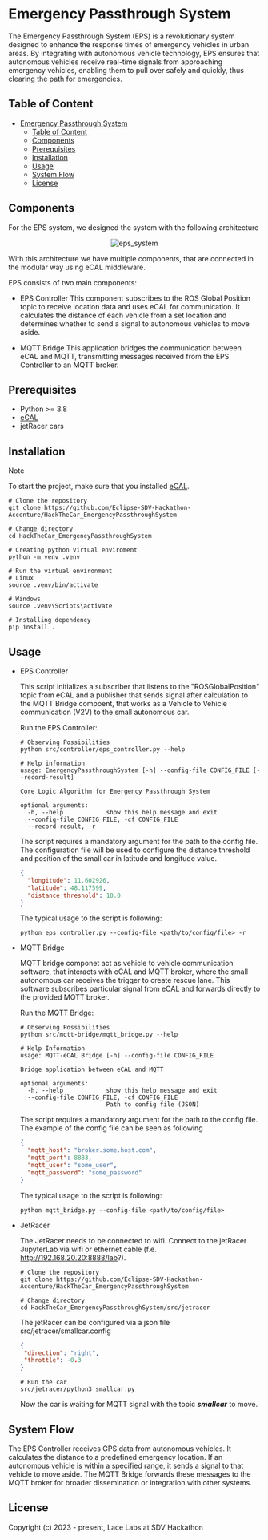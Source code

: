 # Emergency Passthrough System

The Emergency Passthrough System (EPS) is a revolutionary system designed to
enhance the response times of emergency vehicles in urban areas. By integrating
with autonomous vehicle technology, EPS ensures that autonomous vehicles receive
real-time signals from approaching emergency vehicles, enabling them to pull over
safely and quickly, thus clearing the path for emergencies.

## Table of Content

- [Emergency Passthrough System](#emergency-passthrough-system)
  - [Table of Content](#table-of-content)
  - [Components](#components)
  - [Prerequisites](#prerequisites)
  - [Installation](#installation)
  - [Usage](#usage)
  - [System Flow](#system-flow)
  - [License](#license)

## Components

For the EPS system, we designed the system with the following architecture

<p align="center">
  <img src="https://github.com/Eclipse-SDV-Hackathon-Accenture/HackTheCar_EmergencyPassthroughSystem/assets/20866800/9e353710-acb6-45b7-b0aa-7997b84407dd" alt="eps_system"/>
</p>

With this architecture we have multiple components, that are connected in the
modular way using eCAL middleware.

EPS consists of two main components:

* EPS Controller
  This component subscribes to the ROS Global Position topic to receive location
  data and uses eCAL for communication. It calculates the distance of each vehicle
  from a set location and determines whether to send a signal to autonomous vehicles
  to move aside.

* MQTT Bridge
  This application bridges the communication between eCAL and MQTT, transmitting
  messages received from the EPS Controller to an MQTT broker.

## Prerequisites

* Python >= 3.8
* [eCAL](https://eclipse-ecal.github.io/ecal/index.html)
* jetRacer cars

## Installation

> [!NOTE]  
> To start the project, make sure that you installed [eCAL](https://eclipse-ecal.github.io/ecal/getting_started/setup.html).

```shell
# Clone the repository
git clone https://github.com/Eclipse-SDV-Hackathon-Accenture/HackTheCar_EmergencyPassthroughSystem 

# Change directory
cd HackTheCar_EmergencyPassthroughSystem

# Creating python virtual enviroment
python -m venv .venv

# Run the virtual environment
# Linux
source .venv/bin/activate

# Windows
source .venv\Scripts\activate

# Installing dependency
pip install .
```

## Usage

* EPS Controller

  This script initializes a subscriber that listens to the "ROSGlobalPosition"
  topic from eCAL and a publisher that sends signal after calculation to the MQTT
  Bridge compoent, that works as a Vehicle to Vehicle communication (V2V) to the
  small autonomous car.

  Run the EPS Controller:

  ```shell
  # Observing Possibilities
  python src/controller/eps_controller.py --help

  # Help information
  usage: EmergencyPassthroughSystem [-h] --config-file CONFIG_FILE [--record-result]

  Core Logic Algorithm for Emergency Passthrough System

  optional arguments:
    -h, --help            show this help message and exit
    --config-file CONFIG_FILE, -cf CONFIG_FILE
    --record-result, -r
  ```

  The script requires a mandatory argument for the path to the config file. The
  configuration file will be used to configure the distance threshold and position
  of the small car in latitude and longitude value.

  ```json
  {
    "longitude": 11.602926,
    "latitude": 48.117599,
    "distance_threshold": 10.0
  }
  ```

  The typical usage to the script is following:

  ```shell
  python eps_controller.py --config-file <path/to/config/file> -r
  ```


* MQTT Bridge
  
  MQTT bridge componet act as vehicle to vehicle communication software, that
  interacts with eCAL and MQTT broker, where the small autonomous car receives
  the trigger to create rescue lane.
  This software subscribes particular signal from eCAL and forwards directly to
  the provided MQTT broker.

  Run the MQTT Bridge:
  
  ```shell
  # Observing Possibilities
  python src/mqtt-bridge/mqtt_bridge.py --help

  # Help Information
  usage: MQTT-eCAL Bridge [-h] --config-file CONFIG_FILE

  Bridge application between eCAL and MQTT

  optional arguments:
    -h, --help            show this help message and exit
    --config-file CONFIG_FILE, -cf CONFIG_FILE
                          Path to config file (JSON)
  ```

  The script requires a mandatory argument for the path to the config file. The 
  example of the config file can be seen as following

  ```json
  {
    "mqtt_host": "broker.some.host.com",
    "mqtt_port": 8883,
    "mqtt_user": "some_user",
    "mqtt_password": "some_password"
  }
  ```

  The typical usage to the script is following:

  ```shell
  python mqtt_bridge.py --config-file <path/to/config/file>
  ```

* JetRacer
  
  The JetRacer needs to be connected to wifi. Connect to the jetRacer JupyterLab via wifi or ethernet cable (f.e. http://192.168.20.20:8888/lab?).

  ```shell
  # Clone the repository
  git clone https://github.com/Eclipse-SDV-Hackathon-Accenture/HackTheCar_EmergencyPassthroughSystem 

  # Change directory
  cd HackTheCar_EmergencyPassthroughSystem/src/jetracer
  ```
  The jetRacer can be configured via a json file src/jetracer/smallcar.config

   ```json
  {
    "direction": "right",
    "throttle": -0.3
  }
  ```

  ```shell
  # Run the car
  src/jetracer/python3 smallcar.py
  ```

  Now the car is waiting for MQTT signal with the topic ***smallcar*** to move.  

## System Flow

The EPS Controller receives GPS data from autonomous vehicles.
It calculates the distance to a predefined emergency location.
If an autonomous vehicle is within a specified range, it sends a signal to that
vehicle to move aside. The MQTT Bridge forwards these messages to the MQTT broker
for broader dissemination or integration with other systems.

## License

Copyright (c) 2023 - present, Lace Labs at SDV Hackathon
